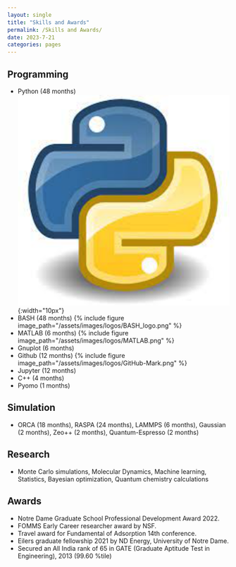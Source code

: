 ```yaml
---
layout: single
title: "Skills and Awards"
permalink: /Skills and Awards/
date: 2023-7-21
categories: pages
---
```

## Programming ##
* Python (48 months) ![My Image](/assets/images/logos/Python.png){:width="10px"}
* BASH (48 months)  {% include figure image_path="/assets/images/logos/BASH_logo.png" %}
* MATLAB (6 months) {% include figure image_path="/assets/images/logos/MATLAB.png" %}
* Gnuplot (6 months)
* Github (12 months) {% include figure image_path="/assets/images/logos/GitHub-Mark.png" %}
* Jupyter (12 months)
* C++ (4 months)
* Pyomo (1 months)

## Simulation ##
* ORCA (18 months), RASPA (24 months), LAMMPS (6 months), Gaussian (2 months), Zeo++ (2 months), Quantum-Espresso (2 months)

## Research ##
* Monte Carlo simulations, Molecular Dynamics, Machine learning, Statistics, Bayesian optimization, Quantum chemistry calculations

## Awards ##
* Notre Dame Graduate School Professional Development Award 2022.
* FOMMS Early Career researcher award by NSF.
* Travel award for Fundamental of Adsorption 14th conference.
* Eilers graduate fellowship 2021 by ND Energy, University of Notre Dame.
* Secured an All India rank of 65 in GATE (Graduate Aptitude Test in Engineering), 2013 (99.60 %tile)


